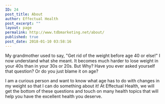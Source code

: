```yaml
---
ID: 24
post_title: About
author: Effectual Health
post_excerpt: ""
layout: page
permalink: http://www.tdbmarketing.net/about/
published: true
post_date: 2018-01-10 03:58:16
---
```

My grandmother used to say, "Get rid of the weight before age 40 or else!" I now understand what she meant. It becomes much harder to lose weight in your 40s than in your 30s or 20s. But Why? Have you ever asked yourself that question? Or do you just blame it on age?

I am a curious person and want to know what age has to do with changes in my weight so that I can do something about it! At Effectual Health, we will get the bottom of these questions and touch on many health topics that will help you have the excellent health you deserve.